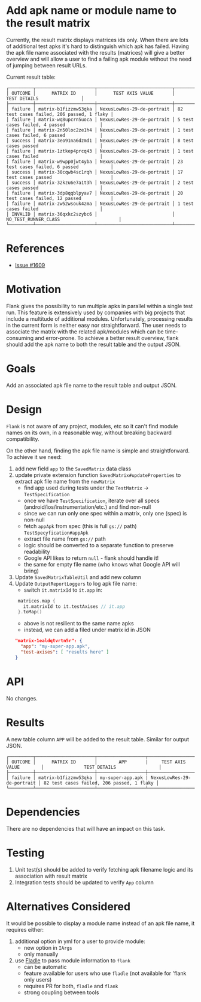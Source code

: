 # Add apk name or module name to the result matrix

Currently, the result matrix displays matrices ids only. When there are lots of additional test apks it's hard to distinguish which apk has failed. Having the apk file name associated with the results (matrices) will give a better overview and will allow a user to find a failing apk module without the need of jumping between result URLs.

Current result table:
```
┌─────────┬──────────────────────┬────────────────────────────┬───────────────────────────────────────────┐
│ OUTCOME │      MATRIX ID       │      TEST AXIS VALUE       │               TEST DETAILS                │
├─────────┼──────────────────────┼────────────────────────────┼───────────────────────────────────────────┤
│ failure │ matrix-b1fizzmw53qka │ NexusLowRes-29-de-portrait │ 82 test cases failed, 206 passed, 1 flaky │
│ failure │ matrix-wq8upcrn5uoca │ NexusLowRes-29-de-portrait │ 5 test cases failed, 4 passed             │
│ failure │ matrix-2n50loc2ze1h4 │ NexusLowRes-29-de-portrait │ 1 test cases failed, 6 passed             │
│ success │ matrix-3eo91na6dzmd1 │ NexusLowRes-29-de-portrait │ 8 test cases passed                       │
│ failure │ matrix-1ztkep4prcq43 │ NexusLowRes-29-de-portrait │ 1 test cases failed                       │
│ failure │ matrix-w9wpp0jwt4yba │ NexusLowRes-29-de-portrait │ 23 test cases failed, 6 passed            │
│ success │ matrix-30cqwb4sc1rqh │ NexusLowRes-29-de-portrait │ 17 test cases passed                      │
│ success │ matrix-32kzu6e7a1t3h │ NexusLowRes-29-de-portrait │ 2 test cases passed                       │
│ failure │ matrix-3dp8qqblpyav7 │ NexusLowRes-29-de-portrait │ 20 test cases failed, 12 passed           │
│ failure │ matrix-zw52wsouk4zma │ NexusLowRes-29-de-portrait │ 1 test cases failed                       │
│ INVALID │ matrix-36qxkc2szybc6 │                            │ NO_TEST_RUNNER_CLASS                      │
└─────────┴──────────────────────┴────────────────────────────┴───────────────────────────────────────────┘
```

# References

- [Issue #1609](https://github.com/Flank/flank/issues/1609)

# Motivation

Flank gives the possibility to run multiple apks in parallel within a single test run. This feature is extensively used by companies with big projects that include a multitude of additional modules. Unfortunately, processing results in the current form is neither easy nor straightforward. The user needs to associate the matrix with the related apk/modules which can be time-consuming and error-prone. To achieve a better result overview, flank should add the apk name to both the result table and the output JSON.

# Goals

Add an associated apk file name to the result table and output JSON.

# Design

`Flank` is not aware of any project, modules, etc so it can't find module names on its own, in a reasonable way, without breaking backward compatibility.

On the other hand, finding the apk file name is simple and straightforward. To achieve it we need:
1. add new field `app` to the `SavedMatrix` data class
2. update private extension function `SavedMatrix#updateProperties` to extract apk file name from the `newMatrix`
   * find app used during tests under the `TestMatrix` -> `TestSpecification`
   * once we have `TestSpecification`, iterate over all specs (android/ios/instrumentation/etc.) and find non-null
   * since we can run only one spec within a matrix, only one (spec) is non-null
   * fetch `appApk` from spec (this is full `gs://` path) `TestSpecyfication#appApk`
   * extract file name from `gs://` path
   * logic should be converted to a separate function to preserve readability
   * Google API likes to return `null` - flank should handle it!
   * the same for empty file name (who knows what Google API will bring)
3. Update `SavedMatrixTableUtil` and add new column
4. Update `OutputReportLoggers` to log apk file name:
   * switch `it.matrixId` to `it.app` in:
   ```kotlin
    matrices.map {
      it.matrixId to it.testAxises // it.app
    }.toMap()
   ```
   * above is not resilient to the same name apks
   * instead, we can add a filed under matrix id in JSON
   ```json
   "matrix-1ealdqtvrtn5r": {
     "app": "my-super-app.apk",
     "test-axises": [ "results here" ]
   }
   ```

# API

No changes.

# Results

A new table column `APP` will be added to the result table. Similar for output JSON.
```
┌─────────┬──────────────────────┬──────────────────┬────────────────────────────┬───────────────────────────────────────────┐
│ OUTCOME │      MATRIX ID       │        APP       |     TEST AXIS VALUE        │               TEST DETAILS                │
├─────────┼──────────────────────┼──────────────────┼────────────────────────────┼───────────────────────────────────────────┤
│ failure │ matrix-b1fizzmw53qka │ my-super-app.apk | NexusLowRes-29-de-portrait │ 82 test cases failed, 206 passed, 1 flaky │
└─────────┴──────────────────────┴──────────────────┴────────────────────────────┴───────────────────────────────────────────┘
```

# Dependencies

There are no dependencies that will have an impact on this task.

# Testing

1. Unit test(s) should be added to verify fetching apk filename logic and its association with result matrix
1. Integration tests should be updated to verify `App` column

# Alternatives Considered

It would be possible to display a module name instead of an apk file name, it requires either:
1. additional option in yml for a user to provide module:
   * new option in `IArgs`
   * only manually
2. use [Fladle](https://github.com/runningcode/fladle) to pass module information to `flank`
   * can be automatic
   * feature available for users who use `fladle` (not available for 'flank only users)
   * requires PR for both, `fladle` and `flank`
   * strong coupling between tools

